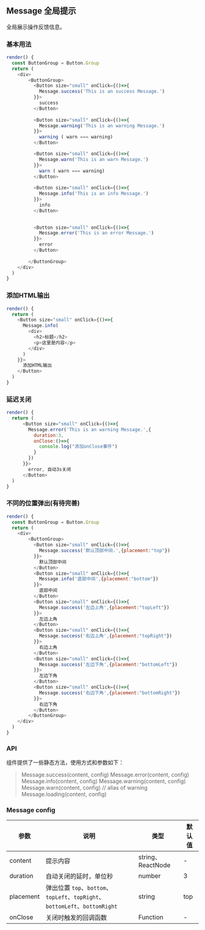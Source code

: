 ## Message 全局提示

全局展示操作反馈信息。

### 基本用法

<!--DemoStart--> 
```js
render() {
  const ButtonGroup = Button.Group
  return (
    <div>
        <ButtonGroup>
          <Button size="small" onClick={()=>{
            Message.success('This is an success Message.')
          }}>
            success
          </Button>  
          
          <Button size="small" onClick={()=>{
            Message.warning('This is an warning Message.')
          }}>
            warning ( warn === warning)
          </Button>  

          <Button size="small" onClick={()=>{
            Message.warn('This is an warn Message.')
          }}>
            warn ( warn === warning)
          </Button>  
          
          <Button size="small" onClick={()=>{
            Message.info('This is an info Message.')
          }}>
            info
          </Button>  

          
          <Button size="small" onClick={()=>{
            Message.error('This is an error Message.')
          }}>
            error
          </Button>  
          
        </ButtonGroup>
    </div>
  )
}
```
<!--End-->


### 添加HTML输出

<!--DemoStart--> 
```js
render() {
  return (
    <Button size="small" onClick={()=>{
      Message.info(
        <div>
          <h2>标题</h2>
          <p>这里是内容</p>
        </div>
      )
    }}>
      添加HTML输出 
    </Button> 
  )
}
```
<!--End-->

### 延迟关闭

<!--DemoStart--> 
```js
render() {
  return (
      <Button size="small" onClick={()=>{
        Message.error('This is an warning Message.',{
          duration:3,
          onClose:()=>{
            console.log("添加onClose事件")
          }
        })
      }}>
        error, 自动3s关闭
      </Button>
  )
}
```
<!--End-->

### 不同的位置弹出(有待完善)

<!--DemoStart--> 
```js
render() {
  const ButtonGroup = Button.Group
  return (
    <div>
        <ButtonGroup>
          <Button size="small" onClick={()=>{
            Message.success('默认顶部中间.',{placement:"top"})
          }}>
            默认顶部中间
          </Button>
          <Button size="small" onClick={()=>{
            Message.info('底部中间',{placement:"bottom"})
          }}>
            底部中间
          </Button>
          <Button size="small" onClick={()=>{
            Message.success('左边上角',{placement:"topLeft"})
          }}>
            左边上角
          </Button>
          <Button size="small" onClick={()=>{
            Message.success('右边上角',{placement:"topRight"})
          }}>
            右边上角
          </Button>
          <Button size="small" onClick={()=>{
            Message.success('左边下角',{placement:"bottomLeft"})
          }}>
            左边下角
          </Button>
          <Button size="small" onClick={()=>{
            Message.success('右边下角',{placement:"bottomRight"})
          }}>
            右边下角
          </Button>
        </ButtonGroup>
    </div>
  )
}
```
<!--End-->

### API

组件提供了一些静态方法，使用方式和参数如下：

> Message.success(content, config)
> Message.error(content, config)
> Message.info(content, config)
> Message.warning(content, config)
> Message.warn(content, config) // alias of warning
> Message.loading(content, config)

### Message config

| 参数 | 说明 | 类型 | 默认值 |
|--------- |-------- |--------- |-------- |
| content | 提示内容 | string、ReactNode | - |
| duration | 自动关闭的延时，单位秒 | number | 3 |
| placement | 弹出位置 `top`、`bottom`、`topLeft`、`topRight`、`bottomLeft`、`bottomRight` | string | top |
| onClose | 关闭时触发的回调函数 | Function | - |